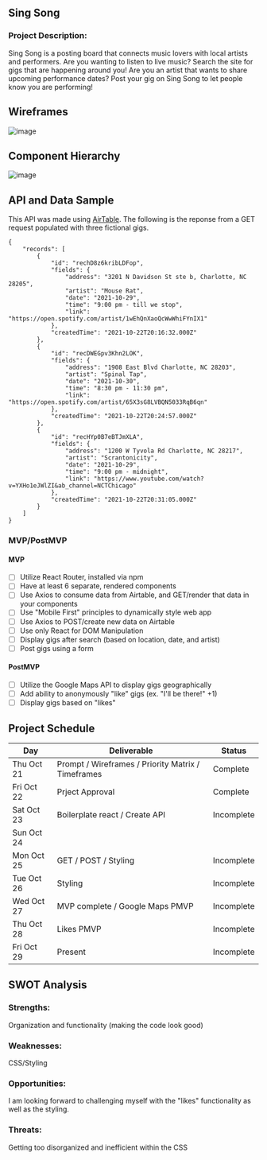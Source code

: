 ## Sing Song

### Project Description:

Sing Song is a posting board that connects music lovers with local artists and performers. 
Are you wanting to listen to live music? Search the site for gigs that are happening around you! 
Are you an artist that wants to share upcoming performance dates? Post your gig on Sing Song to let people know you are performing!

## Wireframes

![image](https://user-images.githubusercontent.com/89525025/138503219-17f7ef2a-8f79-400a-b845-aa07b8039025.png)


## Component Hierarchy

![image](https://user-images.githubusercontent.com/89525025/138506232-9224b485-1b3d-4ada-a7dd-98150a36f480.png)


## API and Data Sample

This API was made using [AirTable](https://airtable.com/). The following is the reponse from a GET request populated with three fictional gigs.

```
{
    "records": [
        {
            "id": "rechD8z6kribLDFop",
            "fields": {
                "address": "3201 N Davidson St ste b, Charlotte, NC 28205",
                "artist": "Mouse Rat",
                "date": "2021-10-29",
                "time": "9:00 pm - till we stop",
                "link": "https://open.spotify.com/artist/1wEhQnXaoQcWwWhiFYnIX1"
            },
            "createdTime": "2021-10-22T20:16:32.000Z"
        },
        {
            "id": "recDWEGpv3Khn2LOK",
            "fields": {
                "address": "1908 East Blvd Charlotte, NC 28203",
                "artist": "Spinal Tap",
                "date": "2021-10-30",
                "time": "8:30 pm - 11:30 pm",
                "link": "https://open.spotify.com/artist/65X3sG8LVBQN5033RqB6qn"
            },
            "createdTime": "2021-10-22T20:24:57.000Z"
        },
        {
            "id": "recHYp0B7eBTJmXLA",
            "fields": {
                "address": "1200 W Tyvola Rd Charlotte, NC 28217",
                "artist": "Scrantonicity",
                "date": "2021-10-29",
                "time": "9:00 pm - midnight",
                "link": "https://www.youtube.com/watch?v=YXHo1eJWlZI&ab_channel=NCTChicago"
            },
            "createdTime": "2021-10-22T20:31:05.000Z"
        }
    ]
}
```

### MVP/PostMVP

#### MVP 

- [ ] Utilize React Router, installed via npm
- [ ] Have at least 6 separate, rendered components
- [ ] Use Axios to consume data from Airtable, and GET/render that data in your components
- [ ] Use "Mobile First" principles to dynamically style web app
- [ ] Use Axios to POST/create new data on Airtable
- [ ] Use only React for DOM Manipulation
- [ ] Display gigs after search (based on location, date, and artist)
- [ ] Post gigs using a form

#### PostMVP  

- [ ] Utilize the Google Maps API to display gigs geographically
- [ ] Add ability to anonymously "like" gigs (ex. "I'll be there!" +1)
- [ ] Display gigs based on "likes"

## Project Schedule

|  Day | Deliverable | Status
|---|---|---|
|Thu Oct 21| Prompt / Wireframes / Priority Matrix / Timeframes | Complete
|Fri Oct 22| Prject Approval | Complete
|Sat Oct 23| Boilerplate react / Create API | Incomplete
|Sun Oct 24| | |
|Mon Oct 25| GET / POST / Styling | Incomplete
|Tue Oct 26| Styling | Incomplete
|Wed Oct 27| MVP complete / Google Maps PMVP | Incomplete
|Thu Oct 28| Likes PMVP | Incomplete
|Fri Oct 29| Present | Incomplete


## SWOT Analysis

### Strengths:

Organization and functionality (making the code look good)

### Weaknesses:

CSS/Styling

### Opportunities:

I am looking forward to challenging myself with the "likes" functionality as well as the styling.

### Threats:

Getting too disorganized and inefficient within the CSS
